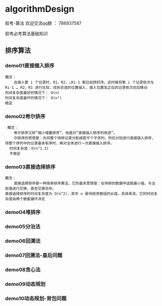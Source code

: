 # algorithmDesign
软考-算法
欢迎交流qq群 ： 786937587

软考必考算法基础知识

## 排序算法

### demo01直接插入排序
    概念：
        在插入第 i 个记录时，R1，R2，…Ri-1 都已经排好序。这时候将第 i 个记录依次与 Ri-1 … R2，R1 进行比较，找到合适的位置插入，插入位置及之后的记录依次向后移动
    时间复杂度最好的情况下： O(n) 
    时间复杂度最坏的情况下： O(n²)
    稳定
    
### demo02希尔排序
     概念：
        希尔排序又称“缩小增量排序”，他是对“直接插入排序的改进”。
        尔排序的思想是：先将整个待排记录分割成若干个子序列，然后分别进行直接插入排序，待整个序列中的记录基本有序时，再对全体进行一次直接插入排序。
      时间复杂度：O(n^1.3)
      不稳定
       
### demo03直接选择排序
    概念：
        直接选择排序是一种简单排序算法，它的基本思想是：在待排的数据中选取最小值，与当前值进行交换，直至交换完毕。
    直接选择排序的时间复杂度为 O(n^2)，其中 n 是待排序数组的长度。具体来说，它的时间复杂度由两个嵌套循环决定
### demo04堆排序

### demo05分治法

### demo06回溯法

### demo07回溯法-皇后问题

### demo08贪心法

### demo09动态规划

### demo10动态规划-背包问题




